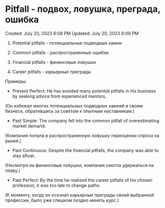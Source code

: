 # Pitfall - подвох, ловушка, преграда, ошибка

Created: July 20, 2023 6:08 PM
Updated: July 20, 2023 6:09 PM

1. Potential pitfalls - потенциальные подводные камни

2. Common pitfalls - распространенные ошибки

3. Financial pitfalls - финансовые ловушки

4. Career pitfalls - карьерные преграды

Примеры:

- Present Perfect: He has avoided many potential pitfalls in his business by seeking advice from experienced mentors.

(Он избежал многих потенциальных подводных камней в своем бизнесе, обратившись за советом к опытным наставникам.)

- Past Simple: The company fell into the common pitfall of overestimating market demand.

(Компания попала в распространенную ловушку переоценки спроса на рынке.)

- Past Continuous: Despite the financial pitfalls, the company was able to stay afloat.

(Несмотря на финансовые ловушки, компания смогла удержаться на плаву.)

- Past Perfect: By the time he realized the career pitfalls of his chosen profession, it was too late to change paths.

(К моменту, когда он осознал карьерные преграды своей выбранной профессии, было уже слишком поздно менять курс.)
